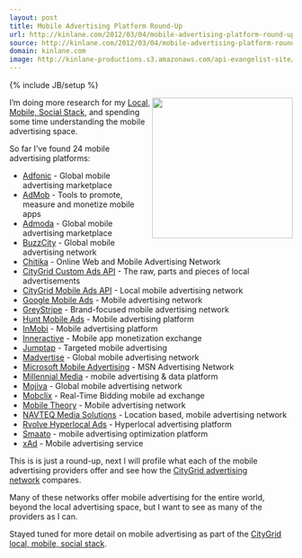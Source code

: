 ```yaml
---
layout: post
title: Mobile Advertising Platform Round-Up
url: http://kinlane.com/2012/03/04/mobile-advertising-platform-round-up/
source: http://kinlane.com/2012/03/04/mobile-advertising-platform-round-up/
domain: kinlane.com
image: http://kinlane-productions.s3.amazonaws.com/api-evangelist-site/blog/CityGrid-Mobile-Advertising.png
---
```

{% include JB/setup %}<p>
     <a href="http://docs.citygridmedia.com/display/citygridv2/Mobile+Ads+API"><img class="aligncenter size-full wp-image-804" title="CityGrid-Mobile-Advertising" src="http://www.citygridmedia.com/developer/wp-content/uploads/2012/03/CityGrid-Mobile-Advertising.png" alt="" width="250" align="right" /></a>I’m doing more research for my&nbsp;<a title="Local, Mobile, Social Stack" href="http://www.citygridmedia.com/developer/blog/tag/stack/">Local, Mobile, Social Stack</a>, and spending some time understanding the mobile advertising space.
</p>
<p>
     So far I’ve found 24 mobile advertising platforms:
</p>
<ul class="mainlist">
     <li>
          <a href="http://adfonic.com/"><span>Adfonic</span></a>&nbsp;- Global mobile advertising marketplace
     </li>
     <li>
          <a href="http://www.admob.com/"><span>AdMob</span></a>&nbsp;- Tools to promote, measure and monetize mobile apps
     </li>
     <li>
          <a href="http://www.admoda.com/"><span>Admoda</span></a>&nbsp;- Global mobile advertising marketplace
     </li>
     <li>
          <a href="http://www.buzzcity.com/home"><span>BuzzCity</span></a>&nbsp;- Global mobile advertising network
     </li>
     <li>
          <a href="http://chitika.com/"><span>Chitika</span></a>&nbsp;- Online Web and Mobile Advertising Network
     </li>
     <li>
          <a href="http://docs.citygridmedia.com/display/citygridv2/Custom+Ads+API"><span>CityGrid Custom Ads API</span></a>&nbsp;- The raw, parts and pieces of local advertisements
     </li>
     <li>
          <a href="http://docs.citygridmedia.com/display/citygridv2/Mobile+Ads+API"><span>CityGrid Mobile Ads API</span></a>&nbsp;- Local mobile advertising network
     </li>
     <li>
          <a href="http://www.google.com/ads/mobile/"><span>Google Mobile Ads</span></a>&nbsp;- Mobile advertising network
     </li>
     <li>
          <a href="http://www.greystripe.com/"><span>GreyStripe</span></a>&nbsp;- Brand-focused mobile advertising network
     </li>
     <li>
          <a href="http://huntmads.com/"><span>Hunt Mobile Ads</span></a>&nbsp;- Mobile advertising platform
     </li>
     <li>
          <a href="http://www.inmobi.com/"><span>InMobi</span></a>&nbsp;- Mobile advertising platform
     </li>
     <li>
          <a href="http://inner-active.com/content/23"><span>Inneractive</span></a>&nbsp;- Mobile app monetization exchange
     </li>
     <li>
          <a href="http://www.jumptap.com/"><span>Jumptap</span></a>&nbsp;- Targeted mobile advertising
     </li>
     <li>
          <a href="http://madvertise.com/en/"><span>Madvertise</span></a>&nbsp;- Global mobile advertising network
     </li>
     <li>
          <a href="http://advertising.microsoft.com/mobile"><span>Microsoft Mobile Advertising</span></a>&nbsp;- MSN Advertising Network
     </li>
     <li>
          <a href="http://www.millennialmedia.com/"><span>Millennial Media</span></a>&nbsp;- mobile advertising &amp; data platform
     </li>
     <li>
          <a href="http://www.mojiva.com/"><span>Mojiva</span></a>&nbsp;- Global mobile advertising network
     </li>
     <li>
          <a href="http://www.mobclix.com/"><span>Mobclix</span></a>&nbsp;- Real-Time Bidding mobile ad exchange
     </li>
     <li>
          <a href="http://mobiletheory.com/"><span>Mobile Theory</span></a>&nbsp;- Mobile advertising network
     </li>
     <li>
          <a href="http://navteqmedia.com/"><span>NAVTEQ Media Solutions</span></a>&nbsp;- Location based, mobile advertising network
     </li>
     <li>
          <a href="http://rvolve.com/developer.php"><span>Rvolve Hyperlocal Ads</span></a>&nbsp;- Hyperlocal advertising platform
     </li>
     <li>
          <a href="http://www.smaato.com/"><span>Smaato</span></a>&nbsp;- mobile advertising optimization platform
     </li>
     <li>
          <a href="http://www.xad.com/publisher"><span>xAd</span></a>&nbsp;- Mobile advertising service
     </li>
</ul>
<p>
     This is is just a round-up, next I will profile what each of the mobile advertising providers offer and see how the&nbsp;<a title="CityGrid Advertising Network" href="http://docs.citygridmedia.com/display/citygridv2/Ads+by+CityGrid">CityGrid advertising network</a>&nbsp;compares.
</p>
<p>
     Many of these networks offer mobile advertising for the entire world, beyond the local advertising space, but I want to see as many of the providers as I can.
</p>
<p>
     Stayed tuned for more detail on mobile advertising as part of the&nbsp;<a title="CityGrid local, mobile, social stack" href="http://www.citygridmedia.com/developer/blog/tag/stack/">CityGrid local, mobile, social stack</a>.
</p>